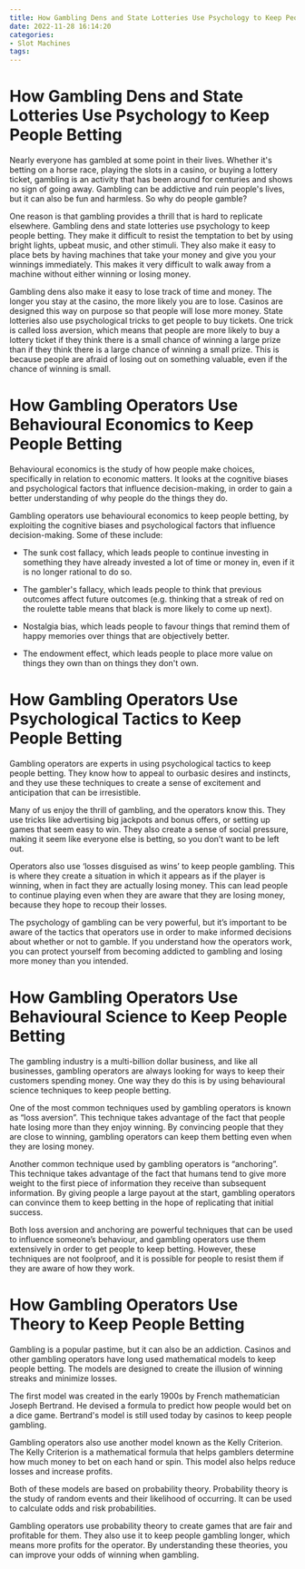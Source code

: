 ```yaml
---
title: How Gambling Dens and State Lotteries Use Psychology to Keep People Betting
date: 2022-11-28 16:14:20
categories:
- Slot Machines
tags:
---
```



#  How Gambling Dens and State Lotteries Use Psychology to Keep People Betting

Nearly everyone has gambled at some point in their lives. Whether it's betting on a horse race, playing the slots in a casino, or buying a lottery ticket, gambling is an activity that has been around for centuries and shows no sign of going away. Gambling can be addictive and ruin people's lives, but it can also be fun and harmless. So why do people gamble?

One reason is that gambling provides a thrill that is hard to replicate elsewhere. Gambling dens and state lotteries use psychology to keep people betting. They make it difficult to resist the temptation to bet by using bright lights, upbeat music, and other stimuli. They also make it easy to place bets by having machines that take your money and give you your winnings immediately. This makes it very difficult to walk away from a machine without either winning or losing money.

Gambling dens also make it easy to lose track of time and money. The longer you stay at the casino, the more likely you are to lose. Casinos are designed this way on purpose so that people will lose more money. State lotteries also use psychological tricks to get people to buy tickets. One trick is called loss aversion, which means that people are more likely to buy a lottery ticket if they think there is a small chance of winning a large prize than if they think there is a large chance of winning a small prize. This is because people are afraid of losing out on something valuable, even if the chance of winning is small.

#  How Gambling Operators Use Behavioural Economics to Keep People Betting 

Behavioural economics is the study of how people make choices, specifically in relation to economic matters. It looks at the cognitive biases and psychological factors that influence decision-making, in order to gain a better understanding of why people do the things they do.

Gambling operators use behavioural economics to keep people betting, by exploiting the cognitive biases and psychological factors that influence decision-making. Some of these include:

* The sunk cost fallacy, which leads people to continue investing in something they have already invested a lot of time or money in, even if it is no longer rational to do so.

* The gambler's fallacy, which leads people to think that previous outcomes affect future outcomes (e.g. thinking that a streak of red on the roulette table means that black is more likely to come up next).

* Nostalgia bias, which leads people to favour things that remind them of happy memories over things that are objectively better.

* The endowment effect, which leads people to place more value on things they own than on things they don't own.

#  How Gambling Operators Use Psychological Tactics to Keep People Betting 

Gambling operators are experts in using psychological tactics to keep people betting. They know how to appeal to ourbasic desires and instincts, and they use these techniques to create a sense of excitement and anticipation that can be irresistible.

Many of us enjoy the thrill of gambling, and the operators know this. They use tricks like advertising big jackpots and bonus offers, or setting up games that seem easy to win. They also create a sense of social pressure, making it seem like everyone else is betting, so you don’t want to be left out.

Operators also use ‘losses disguised as wins’ to keep people gambling. This is where they create a situation in which it appears as if the player is winning, when in fact they are actually losing money. This can lead people to continue playing even when they are aware that they are losing money, because they hope to recoup their losses.

The psychology of gambling can be very powerful, but it’s important to be aware of the tactics that operators use in order to make informed decisions about whether or not to gamble. If you understand how the operators work, you can protect yourself from becoming addicted to gambling and losing more money than you intended.

#  How Gambling Operators Use Behavioural Science to Keep People Betting 

The gambling industry is a multi-billion dollar business, and like all businesses, gambling operators are always looking for ways to keep their customers spending money. One way they do this is by using behavioural science techniques to keep people betting.

One of the most common techniques used by gambling operators is known as “loss aversion”. This technique takes advantage of the fact that people hate losing more than they enjoy winning. By convincing people that they are close to winning, gambling operators can keep them betting even when they are losing money.

Another common technique used by gambling operators is “anchoring”. This technique takes advantage of the fact that humans tend to give more weight to the first piece of information they receive than subsequent information. By giving people a large payout at the start, gambling operators can convince them to keep betting in the hope of replicating that initial success.

Both loss aversion and anchoring are powerful techniques that can be used to influence someone’s behaviour, and gambling operators use them extensively in order to get people to keep betting. However, these techniques are not foolproof, and it is possible for people to resist them if they are aware of how they work.

# How Gambling Operators Use Theory to Keep People Betting

Gambling is a popular pastime, but it can also be an addiction. Casinos and other gambling operators have long used mathematical models to keep people betting. The models are designed to create the illusion of winning streaks and minimize losses.

The first model was created in the early 1900s by French mathematician Joseph Bertrand. He devised a formula to predict how people would bet on a dice game. Bertrand's model is still used today by casinos to keep people gambling.

Gambling operators also use another model known as the Kelly Criterion. The Kelly Criterion is a mathematical formula that helps gamblers determine how much money to bet on each hand or spin. This model also helps reduce losses and increase profits.

Both of these models are based on probability theory. Probability theory is the study of random events and their likelihood of occurring. It can be used to calculate odds and risk probabilities.

Gambling operators use probability theory to create games that are fair and profitable for them. They also use it to keep people gambling longer, which means more profits for the operator. By understanding these theories, you can improve your odds of winning when gambling.